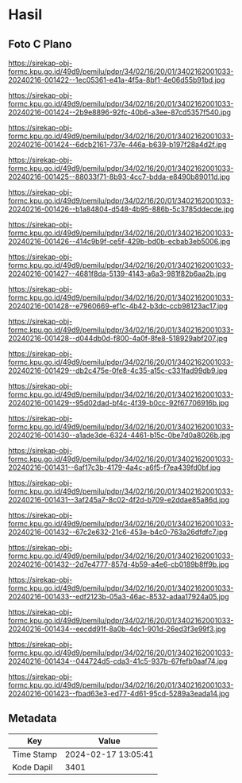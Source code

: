 # Hasil

## Foto C Plano

https://sirekap-obj-formc.kpu.go.id/49d9/pemilu/pdpr/34/02/16/20/01/3402162001033-20240216-001422--1ec05361-e41a-4f5a-8bf1-4e06d55b91bd.jpg

https://sirekap-obj-formc.kpu.go.id/49d9/pemilu/pdpr/34/02/16/20/01/3402162001033-20240216-001424--2b9e8896-92fc-40b6-a3ee-87cd5357f540.jpg

https://sirekap-obj-formc.kpu.go.id/49d9/pemilu/pdpr/34/02/16/20/01/3402162001033-20240216-001424--6dcb2161-737e-446a-b639-b197f28a4d2f.jpg

https://sirekap-obj-formc.kpu.go.id/49d9/pemilu/pdpr/34/02/16/20/01/3402162001033-20240216-001425--88033f71-8b93-4cc7-bdda-e8490b89011d.jpg

https://sirekap-obj-formc.kpu.go.id/49d9/pemilu/pdpr/34/02/16/20/01/3402162001033-20240216-001426--b1a84804-d548-4b95-886b-5c3785ddecde.jpg

https://sirekap-obj-formc.kpu.go.id/49d9/pemilu/pdpr/34/02/16/20/01/3402162001033-20240216-001426--414c9b9f-ce5f-429b-bd0b-ecbab3eb5006.jpg

https://sirekap-obj-formc.kpu.go.id/49d9/pemilu/pdpr/34/02/16/20/01/3402162001033-20240216-001427--4681f8da-5139-4143-a6a3-981f82b6aa2b.jpg

https://sirekap-obj-formc.kpu.go.id/49d9/pemilu/pdpr/34/02/16/20/01/3402162001033-20240216-001428--e7960669-ef1c-4b42-b3dc-ccb98123ac17.jpg

https://sirekap-obj-formc.kpu.go.id/49d9/pemilu/pdpr/34/02/16/20/01/3402162001033-20240216-001428--d044db0d-f800-4a0f-8fe8-518929abf207.jpg

https://sirekap-obj-formc.kpu.go.id/49d9/pemilu/pdpr/34/02/16/20/01/3402162001033-20240216-001429--db2c475e-0fe8-4c35-a15c-c331fad99db9.jpg

https://sirekap-obj-formc.kpu.go.id/49d9/pemilu/pdpr/34/02/16/20/01/3402162001033-20240216-001429--95d02dad-bf4c-4f39-b0cc-92f67706916b.jpg

https://sirekap-obj-formc.kpu.go.id/49d9/pemilu/pdpr/34/02/16/20/01/3402162001033-20240216-001430--a1ade3de-6324-4461-b15c-0be7d0a8026b.jpg

https://sirekap-obj-formc.kpu.go.id/49d9/pemilu/pdpr/34/02/16/20/01/3402162001033-20240216-001431--6af17c3b-4179-4a4c-a6f5-f7ea439fd0bf.jpg

https://sirekap-obj-formc.kpu.go.id/49d9/pemilu/pdpr/34/02/16/20/01/3402162001033-20240216-001431--3af245a7-8c02-4f2d-b709-e2ddae85a86d.jpg

https://sirekap-obj-formc.kpu.go.id/49d9/pemilu/pdpr/34/02/16/20/01/3402162001033-20240216-001432--67c2e632-21c6-453e-b4c0-763a26dfdfc7.jpg

https://sirekap-obj-formc.kpu.go.id/49d9/pemilu/pdpr/34/02/16/20/01/3402162001033-20240216-001432--2d7e4777-857d-4b59-a4e6-cb0189b8ff9b.jpg

https://sirekap-obj-formc.kpu.go.id/49d9/pemilu/pdpr/34/02/16/20/01/3402162001033-20240216-001433--edf2123b-05a3-46ac-8532-adaa17924a05.jpg

https://sirekap-obj-formc.kpu.go.id/49d9/pemilu/pdpr/34/02/16/20/01/3402162001033-20240216-001434--eecdd91f-8a0b-4dc1-901d-26ed3f3e99f3.jpg

https://sirekap-obj-formc.kpu.go.id/49d9/pemilu/pdpr/34/02/16/20/01/3402162001033-20240216-001434--044724d5-cda3-41c5-937b-67fefb0aaf74.jpg

https://sirekap-obj-formc.kpu.go.id/49d9/pemilu/pdpr/34/02/16/20/01/3402162001033-20240216-001423--fbad63e3-ed77-4d61-95cd-5289a3eada14.jpg


## Metadata

| Key        | Value               |
| ---------- | ------------------- |
| Time Stamp | 2024-02-17 13:05:41 |
| Kode Dapil | 3401                |



